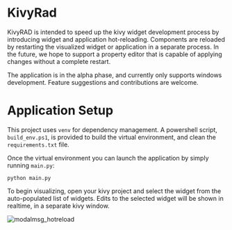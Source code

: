 # KivyRad
KivyRAD is intended to speed up the kivy widget development process by introducing widget and application hot-reloading. Components are reloaded by restarting the visualized widget or application in a separate process. In the future, we hope to support a property editor that is capable of applying changes without a complete restart. 

The application is in the alpha phase, and currently only supports windows development. Feature suggestions and contributions are welcome. 

# Application Setup
This project uses `venv` for dependency management. A powershell script, `build_env.ps1`, is provided to build the virtual environment, and clean the `requirements.txt` file. 

Once the virtual environment you can launch the application by simply running `main.py`:

```
python main.py
```

To begin visualizing, open your kivy project and select the widget from the auto-populated list of widgets. Edits to the selected widget will be shown in realtime, in a separate kivy window. 

![modalmsg_hotreload](https://user-images.githubusercontent.com/22138019/216899557-c8117325-372f-416a-b3fb-6514ede7d780.gif)
